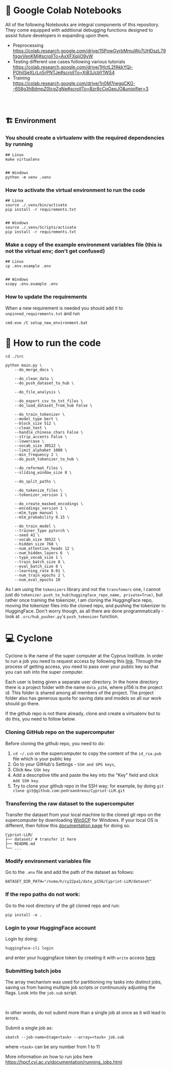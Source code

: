# :memo: Google Colab Notebooks
All of the following Notebooks are integral components of this repository. They come equipped with additional debugging functions designed to assist future developers in expanding upon them.<br>
- Preprocessing<br>
    https://colab.research.google.com/drive/15PowGyrbMmuWo7UHDszL79fqgvVenKMj#scrollTo=AxXFXqijO9yW
- Testing different use cases following various tutorials<br>
    https://colab.research.google.com/drive/1HctL2fAkkYQi-POhiISeXLrLn5rPNTJe#scrollTo=XiB3JcbY1WS4
- Training<br>
    https://colab.research.google.com/drive/1n0M7negqCKG--658g3hBdmpZ0IcgZgNe#scrollTo=Bzr8cCpGeqJO&uniqifier=3
<br>
<br>

## :building_construction: Environment

### You should create a virtualenv with the required dependencies by running
```
## Linux
make virtualenv


## Windows
python -m venv .venv
```


### How to activate the virtual environment to run the code
```
## Linux
source ./.venv/bin/activate
pip install -r requirements.txt


## Windows
source ./.venv/Scripts/activate
pip install -r requirements.txt
```


### Make a copy of the example environment variables file (this is not the virtual env; don't get confused)
```
## Linux
cp .env.example .env


## Windows
xcopy .env.example .env
```


### How to update the requirements
When a new requirement is needed you should add it to `unpinned_requirements.txt` and run
```
cmd.exe /C setup_new_environment.bat
```


# :runner: How to run the code
```
cd ./src
```

```
python main.py \
    --do_merge_docs \

    --do_clean_data \
    --do_push_dataset_to_hub \

    --do_file_analysis \

    --do_export_csv_to_txt_files \
    --do_load_dataset_from_hub False \

    --do_train_tokenizer \
    --model_type bert \
    --block_size 512 \
    --clean_text \
    --handle_chinese_chars False \
    --strip_accents False \
    --lowercase \
    --vocab_size 30522 \
    --limit_alphabet 1000 \
    --min_frequency 2 \
    --do_push_tokenizer_to_hub \

    --do_reformat_files \
    --sliding_window_size 8 \

    --do_split_paths \

    --do_tokenize_files \
    --tokenizer_version 1 \

    --do_create_masked_encodings \
    --encodings_version 1 \
    --mlm_type manual \
    --mlm_probability 0.15 \

    --do_train_model \
    --trainer_type pytorch \
    --seed 42 \
    --vocab_size 30522 \
    --hidden_size 768 \
    --num_attention_heads 12 \
    --num_hidden_layers 6  \
    --type_vocab_size 1 \
    --train_batch_size 8 \
    --eval_batch_size 8 \
    --learning_rate 0.01 \
    --num_train_epochs 2 \
    --num_eval_epochs 10
```

As I am using the `tokenizers` library and not the `transfomers` one, I cannot just do `tokenizer.push_to_hub(huggingface_repo_name, private=True)`, but rather once training the tokenizer, I am cloning  the HuggingFace repo, moving the tokenizer files into the cloned repo, and pushing the tokenizer to HuggingFace. Don't worry though, as all there are done programmatically - look at `.src/hub_pusher.py`'s `push_tokenizer` function.

# :computer: Cyclone

Cyclone is the name of the super computer at the Cyprus Institute. In order to run a job you need to request access by following
this [link](https://hpcfsupport.atlassian.net/servicedesk/customer/portal/3/create/29). Through the process of getting access,
you need to pass over your public key so that you can ssh into the super computer.

Each user is being given a separate user directory. In the home directory there is a project folder with the name `data_p156`, where p156 is the project id. This folder is shared among all members of the project. The project folder also has generous quota for saving data and models so all our work should go there.

If the github repo is not there already, clone and create a virtualenv but to do this, you need to follow below.


### Cloning GitHub repo on the supercomputer
Before cloning the github repo, you need to do:
1. `cd ~/.ssh` on the supercomputer to copy the content of the `id_rsa.pub` file which is your public key
2. Go to your GitHub's Settings - `SSH and GPG keys`,
3. Click `New SSH key`
4. Add a descriptive title and paste the key into the "Key" field and click `Add SSH key`.
5. Try to clone your github repo in the SSH way; for example, by doing `git clone git@github.com:pedroandreou/Cypriot-LLM.git`


### Transferring the raw dataset to the supercomputer
Transfer the dataset from your local machine to the cloned git repo on the supercomputer by downloading [WinSCP](https://winscp.net/eng/download.php) for Windows.
If your local OS is different, then follow this [documentation page](https://hpcf.cyi.ac.cy/documentation/data_transfer.html) for doing so.

```
Cypriot-LLM/
├── dataset/ # transfer it here
├── README.md
└── ...
```

### Modify environment variables file
Go to the `.env` file and add the path of the dataset as follows:
```
DATASET_DIR_PATH="/nvme/h/cy22pa1/data_p156/Cypriot-LLM/dataset"
```

### If the repo paths do not work:
Go to the root directory of the git cloned repo and run:
```
pip install -e .
```

### Login to your HuggingFace account
Login by doing:
```
huggingface-cli login
```
and enter your huggingface token by creating it with `write` access [here](https://huggingface.co/settings/tokens)


### Submitting batch jobs

The array mechanism was used for partitioning my tasks into distinct jobs, saving us from having multiple job scripts or continuously adjusting the flags. Look into the `job.sub` script.

<br>

In other words, do not submit more than a single job at once as it will lead to errors.

Submit a single job as:
```
sbatch --job-name=Stage<task> --array=<task> job.sub
```
where `<task>` can be any number from 1 to 11


More information on how to run jobs here https://hpcf.cyi.ac.cy/documentation/running_jobs.html
